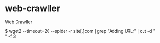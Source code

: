 # web-crawller
Web Crawller

$ wget2 --timeout=20 --spider -r site[.]com |  grep "Adding URL:" | cut -d " " -f 3
